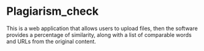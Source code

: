 # Plagiarism_check
This is a web application that allows users to upload files, then the software provides a percentage of similarity, along with a list of comparable words and URLs from the original content.
